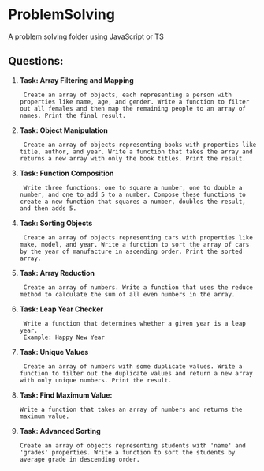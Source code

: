 # ProblemSolving
A problem solving folder using JavaScript or TS

## Questions:

1. **Task: Array Filtering and Mapping**
        
        Create an array of objects, each representing a person with properties like name, age, and gender. Write a function to filter out all females and then map the remaining people to an array of names. Print the final result.

2. **Task: Object Manipulation**

        Create an array of objects representing books with properties like title, author, and year. Write a function that takes the array and returns a new array with only the book titles. Print the result.

3. **Task: Function Composition**

        Write three functions: one to square a number, one to double a number, and one to add 5 to a number. Compose these functions to create a new function that squares a number, doubles the result, and then adds 5.

4. **Task: Sorting Objects**

        Create an array of objects representing cars with properties like make, model, and year. Write a function to sort the array of cars by the year of manufacture in ascending order. Print the sorted array.

5. **Task: Array Reduction**

        Create an array of numbers. Write a function that uses the reduce method to calculate the sum of all even numbers in the array.

6. **Task: Leap Year Checker**

        Write a function that determines whether a given year is a leap year.
        Example: Happy New Year

7. **Task: Unique Values**

        Create an array of numbers with some duplicate values. Write a function to filter out the duplicate values and return a new array with only unique numbers. Print the result.

08. **Task: Find Maximum Value:**

        Write a function that takes an array of numbers and returns the maximum value.

09. **Task: Advanced Sorting**

        Create an array of objects representing students with 'name' and 'grades' properties. Write a function to sort the students by average grade in descending order.
